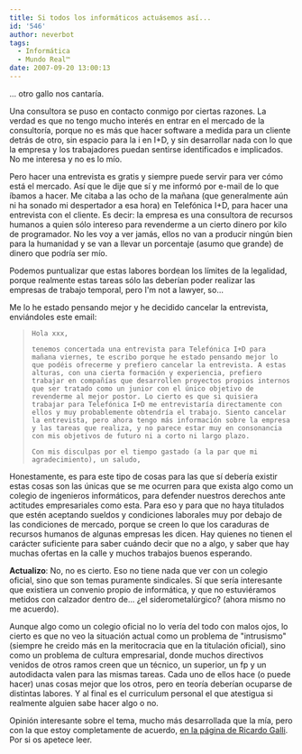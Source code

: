 ```yaml
---
title: Si todos los informáticos actuásemos así...
id: '546'
author: neverbot
tags:
  - Informática
  - Mundo Real™
date: 2007-09-20 13:00:13
---
```


... otro gallo nos cantaría.

Una consultora se puso en contacto conmigo por ciertas razones. La verdad es que no tengo mucho interés en entrar en el mercado de la consultoría, porque no es más que hacer software a medida para un cliente detrás de otro, sin espacio para la i en I+D, y sin desarrollar nada con lo que la empresa y los trabajadores puedan sentirse identificados e implicados. No me interesa y no es lo mío.

Pero hacer una entrevista es gratis y siempre puede servir para ver cómo está el mercado. Así que le dije que sí y me informó por e-mail de lo que íbamos a hacer. Me citaba a las ocho de la mañana (que generalmente aún ni ha sonado mi despertador a esa hora) en Telefónica I+D, para hacer una entrevista con el cliente. Es decir: la empresa es una consultora de recursos humanos a quien sólo intereso para revenderme a un cierto dinero por kilo de programador. No les voy a ver jamás, ellos no van a producir ningún bien para la humanidad y se van a llevar un porcentaje (asumo que grande) de dinero que podría ser mío.

Podemos puntualizar que estas labores bordean los límites de la legalidad, porque realmente estas tareas sólo las deberían poder realizar las empresas de trabajo temporal, pero I'm not a lawyer, so...

Me lo he estado pensando mejor y he decidido cancelar la entrevista, enviándoles este email:

> `Hola xxx,`
> 
> `tenemos concertada una entrevista para Telefónica I+D para mañana viernes, te escribo porque he estado pensando mejor lo que podéis ofrecerme y prefiero cancelar la entrevista. A estas alturas, con una cierta formación y experiencia, prefiero trabajar en compañías que desarrollen proyectos propios internos que ser tratado como un junior con el único objetivo de revenderme al mejor postor. Lo cierto es que si quisiera trabajar para Telefónica I+D me entrevistaría directamente con ellos y muy probablemente obtendría el trabajo. Siento cancelar la entrevista, pero ahora tengo más información sobre la empresa y las tareas que realiza, y no parece estar muy en consonancia con mis objetivos de futuro ni a corto ni largo plazo.`
> 
> `Con mis disculpas por el tiempo gastado (a la par que mi agradecimiento), un saludo,`

Honestamente, es para este tipo de cosas para las que sí debería existir estas cosas son las únicas que se me ocurren para que exista algo como un colegio de ingenieros informáticos, para defender nuestros derechos ante actitudes empresariales como esta. Para eso y para que no haya titulados que estén aceptando sueldos y condiciones laborales muy por debajo de las condiciones de mercado, porque se creen lo que los caraduras de recursos humanos de algunas empresas les dicen. Hay quienes no tienen el carácter suficiente para saber cuándo decir que no a algo, y saber que hay muchas ofertas en la calle y muchos trabajos buenos esperando.

**Actualizo**: No, no es cierto. Eso no tiene nada que ver con un colegio oficial, sino que son temas puramente sindicales. Sí que sería interesante que existiera un convenio propio de informática, y que no estuviéramos metidos con calzador dentro de... ¿el siderometalúrgico? (ahora mismo no me acuerdo).

Aunque algo como un colegio oficial no lo vería del todo con malos ojos, lo cierto es que no veo la situación actual como un problema de "intrusismo" (siempre he creido más en la meritocracia que en la titulación oficial), sino como un problema de cultura empresarial, donde muchos directivos venidos de otros ramos creen que un técnico, un superior, un fp y un autodidacta valen para las mismas tareas. Cada uno de ellos hace (o puede hacer) unas cosas mejor que los otros, pero en teoría deberían ocuparse de distintas labores. Y al final es el curriculum personal el que atestigua si realmente alguien sabe hacer algo o no.

Opinión interesante sobre el tema, mucho más desarrollada que la mía, pero con la que estoy completamente de acuerdo, [en la página de Ricardo Galli](http://mnm.uib.es/gallir/posts/2007/08/28/1163/). Por si os apetece leer.
